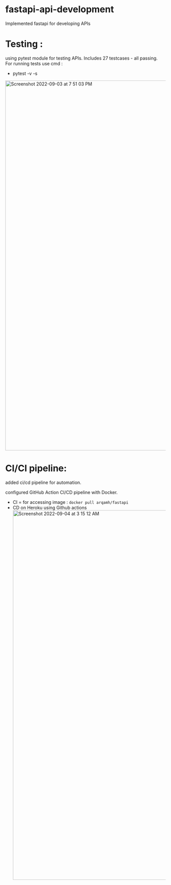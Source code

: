 # fastapi-api-development
Implemented fastapi for developing APIs

# Testing :
using pytest module for testing APIs.
Includes 27 testcases - all passing.  
For running tests use cmd :  
* pytest -v -s   

<img width="1163" alt="Screenshot 2022-09-03 at 7 51 03 PM" src="https://user-images.githubusercontent.com/70997750/188274611-23caf98b-d0de-474a-9373-77a972de1bb0.png">

# CI/CI pipeline: 
added ci/cd pipeline for automation.  

configured GitHub Action CI/CD pipeline with Docker.   

* CI = for accessing image : `docker pull arqamh/fastapi`
* CD on Heroku using Github actions<img width="1162" alt="Screenshot 2022-09-04 at 3 15 12 AM" src="https://user-images.githubusercontent.com/70997750/188288585-8ac201f4-9c4e-4fc2-9b74-8688a1ecbb9a.png">

